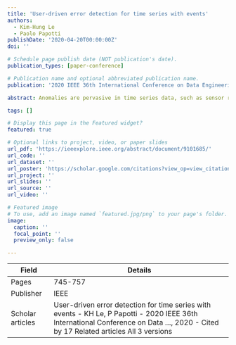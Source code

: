 ```yaml
---
title: 'User-driven error detection for time series with events'
authors:
  - Kim-Hung Le
  - Paolo Papotti
publishDate: '2020-04-20T00:00:00Z'
doi: ''

# Schedule page publish date (NOT publication's date).
publication_types: [paper-conference]

# Publication name and optional abbreviated publication name.
publication: '2020 IEEE 36th International Conference on Data Engineering (ICDE)'

abstract: Anomalies are pervasive in time series data, such as sensor readings. Existing methods for anomaly detection cannot distinguish between anomalies that represent data errors, such as incorrect sensor readings, and notable events, such as the watering action in soil monitoring. In addition, the quality performance of such detection methods highly depends on the configuration parameters, which are dataset specific. In this work, we exploit active learning to detect both errors and events in a single solution that aims at minimizing user interaction. For this joint detection, we introduce an algorithm that accurately detects and labels anomalies with a non-parametric concept of neighborhood and probabilistic classification. Given a desired quality, the confidence of the classification is then used as termination condition for the active learning algorithm. Experiments on real and synthetic datasets demonstrate that our …

tags: []

# Display this page in the Featured widget?
featured: true

# Optional links to project, video, or paper slides
url_pdf: 'https://ieeexplore.ieee.org/abstract/document/9101685/'
url_code: ''
url_dataset: ''
url_poster: 'https://scholar.google.com/citations?view_op=view_citation&hl=en&user=6bDvWw0AAAAJ&pagesize=100&citation_for_view=6bDvWw0AAAAJ:d1gkVwhDpl0C'
url_project: ''
url_slides: ''
url_source: ''
url_video: ''

# Featured image
# To use, add an image named `featured.jpg/png` to your page's folder.
image:
  caption: ''
  focal_point: ''
  preview_only: false

---
```


|Field|Details|
|-----|-------|
|Pages|745-757|
|Publisher|IEEE|
|Scholar articles|User-driven error detection for time series with events - KH Le, P Papotti - 2020 IEEE 36th International Conference on Data …, 2020 - Cited by 17 Related articles All 3 versions|
